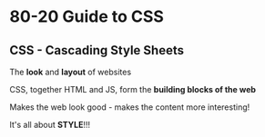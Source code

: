# 80-20 Guide to CSS

## CSS - Cascading Style Sheets

The **look** and **layout** of websites

CSS, together HTML and JS, form the **building blocks of the web**

Makes the web look good - makes the content more interesting!

It's all about **STYLE**!!!
